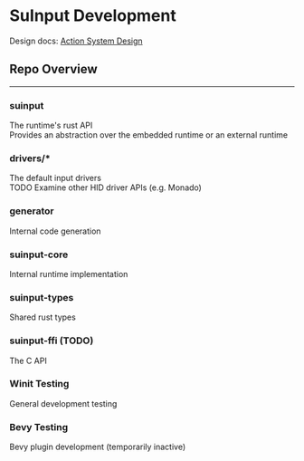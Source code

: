 # SuInput Development
Design docs: [Action System Design](https://sorenon.github.io/Action-System/)

## Repo Overview
---
### suinput
The runtime's rust API  
Provides an abstraction over the embedded runtime or an external runtime

### drivers/*
The default input drivers  
TODO Examine other HID driver APIs (e.g. Monado)

### generator 
Internal code generation

### suinput-core
Internal runtime implementation

### suinput-types
Shared rust types

### suinput-ffi (TODO)
The C API

### Winit Testing
General development testing

### Bevy Testing
Bevy plugin development (temporarily inactive)
